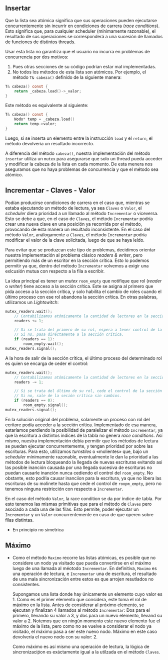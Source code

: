 ## Insertar
Que la lista sea atómica significa que sus operaciones pueden ejecutarse concurrentemente sin incurrir en condiciones de carrera (_race conditions_). Esto significa que, para cualquier scheduler (mínimamente razonable), el resultado de sus operaciones se corresponderá a una sucesión de llamados de funciones de distintos threads.

Usar esta lista no garantiza que el usuario no incurra en problemas de concurrencia por dos motivos:
1. Pues otras secciones de su código podrían estar mal implementadas.
2. No todos los métodos de esta lista son atómicos. Por ejemplo, el método `T& cabeza()` definido de la siguiente manera:
```c
T& cabeza() const {
    return _cabeza.load()->_valor; 
}
```
Este método es equivalente al siguiente:
```c
T& cabeza() const {
    Nodo* temp = _cabeza.load()
    return temp->valor; 
}
```
Luego, si se inserta un elemento entre la instrucción `load` y el `return`, el método devolvería un resultado incorrecto.

A diferencia del método `cabeza()`, nuestra implementación del método `insertar` utiliza un `mutex` para asegurarse que solo un thread pueda acceder y modificar la cabeza de la lista en cada momento. De esta menera nos aseguramos que no haya problemas de concurrencia y que el método sea atómico.

## Incrementar - Claves - Valor

Podían producirse condiciones de carrera en el caso que, mientras se estaba ejecutando un método de lectura, ya sea `Claves` o `Valor`, el _scheduler_ diera prioridad a un llamado al método `Incrementar` o viceversa. Esto se debe a que, en el caso de `Claves`, el método `Incrementar` podría crear una nueva clave en una posición ya recorrida por el método, provocando de esta manera un resultado inconsistente. En el caso del método `Valor`, análogamente a `Claves`, el método `Incrementar` podría modificar el valor de la clave solicitada, luego de que se haya leído.

Para evitar que se produzcan este tipo de problemas, decidimos orientar nuestra implementación al problema clásico _readers & writer_, pero permitiendo más de un escritor en la sección crítica. Esto lo podemos permitir ya que, dentro del método `Incrementar` volvemos a exigir una exlcusión mutua con respecto a la fila a escribir.

La idea principal es tener un _mutex_ `room_empty` que notifique que rol (_reader_ o _writer_) tiene acceso a la sección crítica. Este se asigna al primero que pida acceso a la sección crítica, y solo habilita el cambio de roles cuando el último proceso con ese rol abandona la sección crítica. En otras palabras, utilizamos un _Lightswitch_:
```c
mutex_readers.wait();
    // Contabilizamos atómicamente la cantidad de lectores en la sección crítica.
    readers += 1;

    // Si se trata del primero de su rol, espera a tener control de la sección crítica.
    // Si no, pasa diréctamente a la sección crítica.
    if (readers == 1):
        room_empty.wait();
mutex_readers.signal();
```
A la hora de salir de la sección crítica, el último proceso del determinado rol es quien se encarga de ceder el control:
```c
mutex_readers.wait();
    // Contabilizamos atómicamente la cantidad de lectores en la sección crítica.
    readers -= 1;

    // Si se trata del último de su rol, cede el control de la sección crítica.
    // Si no, sale de la seción crítica sin cambios.
    if (readers == 0):
        room_empty.signal();
mutex_readers.signal();
```
En la solución original del problema, solamente un proceso con rol del ecritore podía acceder a la sección crítica. Implementado de esa manera, estaríamos perdiendo la posibilidad de paralelizar el método `Incrementar`, ya que la escritura a distintos índices de la tabla no genera _race conditions_. Así mismo, nuestra implementación debía permitir que los métodos de lectura se puedan ejecutar concurrentemente, y tengan prioridad por sobre las escrituras. Para esto, utilizamos _turnstiles_ o «molientes» que, bajo un _scheduler_ mínimamente razonable, eventualmente le dan la prioridad a las métodos de lectura bloqueando la llegada de nuevas escrituras evitando asi las posible inanción causada por una llegada sucesiva de escrituras no puedan causarle inanción nunca cediendo el control del `room_empty`. No obstante, esto podŕia causar inanciíon para la escritura, ya que no libera las escrituras de su molinete hasta que cede el control de `roopm_empty`, pero no tenemos ninguna restricción con respecto a `Incrementar`.

En el caso del método `Valor`, la race condition se da por índice de tabla. Por esto tenemos las mismas primitivas que para el método de `Claves` pero asociado a cada una de las filas. Esto permite, poder ejecutar un `Incrementar` y un `Valor` concurrentemente en caso de que operen sobre filas distintas.
- En principio no simetrica

## Máximo
 - Como el método `Maximo` recorre las listas atómicas, es posible que no considere un nodo ya visitado que pueda convertirse en el máximo luego de una llamada al méotodo `Incrementar`. En definitiva, `Maximo` es una operación de lectura, e `Incrementar` una de escritura, el resultado de una mala sincronización entre estos es que arrojen resutlados no consistentes.

    Supongamos una lista donde hay únicamente un elemento cuyo valor es 1. Como es el primer elemento que considera, este toma el rol de máximo en la lista. Antes de considerar al próximo elemento, se ejecutan y finalizan 4 llamados al método `Incrementar`: Dos para el primero, llevando su valor a 3, y dos para un nuevo elemento, llevand su valor a 2. Notemos que en ningún momento este nuevo elemento fue el máximo de la lista, pero como no se vuelve a considerar el nodo ya visitado, el máximo pasa a ser este nuevo nodo. Máximo en este caso devolvería el nuevo nodo con su valor: 2.

    Como máximo es así mismo una operación de lectura, la lógica de sincronizaciṕon es exáctamente igual a la utilzada en el método `Claves`.